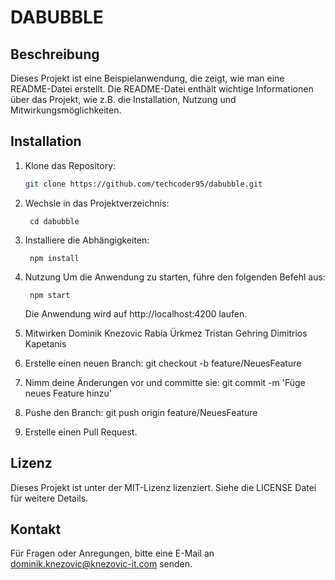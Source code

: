 # DABUBBLE

## Beschreibung

Dieses Projekt ist eine Beispielanwendung, die zeigt, wie man eine README-Datei erstellt. Die README-Datei enthält wichtige Informationen über das Projekt, wie z.B. die Installation, Nutzung und Mitwirkungsmöglichkeiten.

## Installation

1. Klone das Repository:
   ```bash
   git clone https://github.com/techcoder95/dabubble.git
   ```

2. Wechsle in das Projektverzeichnis:
    
        cd dabubble

3. Installiere die Abhängigkeiten:
    
        npm install

4. Nutzung
    Um die Anwendung zu starten, führe den folgenden Befehl aus:

        npm start

    Die Anwendung wird auf http://localhost:4200 laufen.

5. Mitwirken
    Dominik Knezovic
    Rabia Ürkmez
    Tristan Gehring
    Dimitrios Kapetanis

6. Erstelle einen neuen Branch:
    git checkout -b feature/NeuesFeature

7. Nimm deine Änderungen vor und committe sie:
    git commit -m 'Füge neues Feature hinzu'

8. Pushe den Branch:
    git push origin feature/NeuesFeature

9. Erstelle einen Pull Request.

## Lizenz
Dieses Projekt ist unter der MIT-Lizenz lizenziert. Siehe die LICENSE Datei für weitere Details.

## Kontakt
Für Fragen oder Anregungen, bitte eine E-Mail an dominik.knezovic@knezovic-it.com senden.
